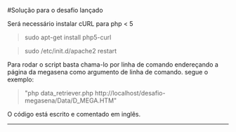 #Solução para o desafio lançado

Será necessário instalar cURL para php < 5

>sudo apt-get install php5-curl

>sudo /etc/init.d/apache2 restart


Para rodar o script basta chama-lo por linha de comando endereçando a página da megasena como argumento de linha de comando.
segue o exemplo:

>"php data_retriever.php http://localhost/desafio-megasena/Data/D_MEGA.HTM"


O código está escrito e comentado em inglês.



-------------------------------------------------------------------------------------------------------------------------------


